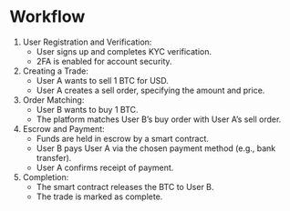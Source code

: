 # Workflow


1. User Registration and Verification:
    - User signs up and completes KYC verification.
    - 2FA is enabled for account security.
2. Creating a Trade:
    - User A wants to sell 1 BTC for USD.
    - User A creates a sell order, specifying the amount and price.
3. Order Matching:
    - User B wants to buy 1 BTC.
    - The platform matches User B’s buy order with User A’s sell order.
4. Escrow and Payment:
    - Funds are held in escrow by a smart contract.
    - User B pays User A via the chosen payment method (e.g., bank transfer).
    - User A confirms receipt of payment.
5. Completion:
    - The smart contract releases the BTC to User B.
    - The trade is marked as complete.
